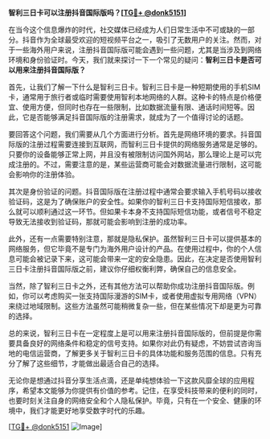 **智利三日卡可以注册抖音国际版吗？[[TG💪+ @donk5151](https://t.me/s/donk5151)]**

在当今这个信息爆炸的时代，社交媒体已经成为人们日常生活中不可或缺的一部分。抖音作为全球最受欢迎的短视频平台之一，吸引了无数用户的关注。然而，对于一些海外用户来说，注册抖音国际版可能会遇到一些问题，尤其是当涉及到网络环境和身份验证时。今天，我们就来探讨一下一个常见的疑问：**智利三日卡是否可以用来注册抖音国际版？**

首先，让我们了解一下什么是智利三日卡。智利三日卡是一种短期使用的手机SIM卡，通常用于旅行者或临时需要使用智利本地网络的人群。这种卡的特点是价格便宜、使用方便，但同时也存在一些限制，比如数据流量有限、通话时间短等。因此，它是否能够满足抖音国际版的注册需求，就成为了一个值得讨论的话题。

要回答这个问题，我们需要从几个方面进行分析。首先是网络环境的要求。抖音国际版的注册过程需要连接到互联网，而智利三日卡提供的网络服务通常是足够的。只要你的设备能够正常上网，并且没有被限制访问国外网站，那么理论上是可以完成注册的。不过，需要注意的是，某些运营商可能会对数据流量进行限制，这可能会影响你的注册体验。

其次是身份验证的问题。抖音国际版在注册过程中通常会要求输入手机号码以接收验证码，这是为了确保账户的安全性。如果你的智利三日卡支持国际短信接收，那么就可以顺利通过这一环节。但如果卡本身不支持国际短信功能，或者信号不稳定导致无法接收到验证码，那就可能会影响到注册的成功率。

此外，还有一点需要特别注意，那就是隐私保护。虽然智利三日卡可以提供基本的网络服务，但它毕竟不是专门为海外用户设计的产品。在使用过程中，你的个人信息可能会被记录下来，这可能会带来一定的安全隐患。因此，在决定是否使用智利三日卡注册抖音国际版之前，建议你仔细权衡利弊，确保自己的信息安全。

当然，除了智利三日卡之外，还有其他方法可以帮助你成功注册抖音国际版。例如，你可以考虑购买一张支持国际漫游的SIM卡，或者使用虚拟专用网络（VPN）来绕过地域限制。这些方法虽然可能稍微复杂一些，但在某些情况下却是更为可靠的选择。

总的来说，智利三日卡在一定程度上是可以用来注册抖音国际版的，但前提是你需要具备良好的网络条件和稳定的信号支持。如果你对此仍有疑虑，不妨尝试咨询当地的电信运营商，了解更多关于智利三日卡的具体功能和服务范围的信息。只有充分了解了这些细节，才能做出最适合自己的选择。

无论你是想通过抖音分享生活点滴，还是单纯想体验一下这款风靡全球的应用程序，希望本文能够为你提供有价值的参考。记住，在享受科技带来的便利的同时，也要时刻关注自身的网络安全和个人隐私保护。毕竟，只有在一个安全、健康的环境中，我们才能更好地享受数字时代的乐趣。

[[TG💪+ @donk5151](https://t.me/s/donk5151) ![Image](https://i.postimg.cc/rwNCRYN7/Snipaste-2025-04-30-17-27-05.png)]